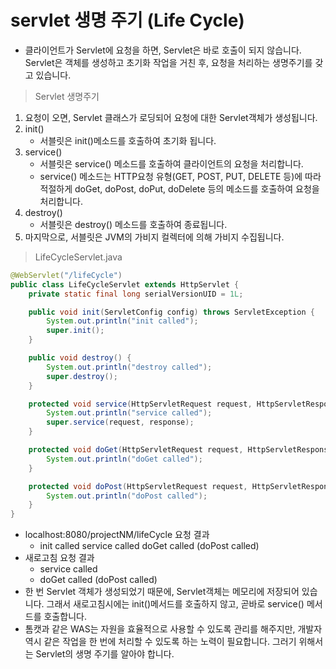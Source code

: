 # servlet 생명 주기 (Life Cycle)
- 클라이언트가 Servlet에 요청을 하면, Servlet은 바로 호출이 되지 않습니다.
Servlet은 객체를 생성하고 초기화 작업을 거친 후, 요청을 처리하는 생명주기를 갖고 있습니다.

> Servlet 생명주기
1. 요청이 오면, Servlet 클래스가 로딩되어 요청에 대한 Servlet객체가 생성됩니다.
2. init()
    - 서블릿은 init()메소드를 호출하여 초기화 됩니다.
3. service()
    - 서블릿은 service() 메소드를 호출하여 클라이언트의 요청을 처리합니다.
    - service() 메소드는 HTTP요청 유형(GET, POST, PUT, DELETE 등)에 따라 적절하게 doGet, doPost, doPut, doDelete 등의 메소드를 호출하여 요청을 처리합니다.
4. destroy()
    - 서블릿은 destroy() 메소드를 호출하여 종료됩니다.
5. 마지막으로, 서블릿은 JVM의 가비지 컬렉터에 의해 가비지 수집됩니다.

> LifeCycleServlet.java
~~~java
@WebServlet("/lifeCycle")
public class LifeCycleServlet extends HttpServlet {
    private static final long serialVersionUID = 1L;

    public void init(ServletConfig config) throws ServletException {
        System.out.println("init called");
        super.init();
    }

    public void destroy() {
        System.out.println("destroy called");
        super.destroy();
    }

    protected void service(HttpServletRequest request, HttpServletResponse response) throws ServletException, IOException {
        System.out.println("service called");
        super.service(request, response);
    }

    protected void doGet(HttpServletRequest request, HttpServletResponse response) throws ServletException, IOException {
        System.out.println("doGet called");
    }

    protected void doPost(HttpServletRequest request, HttpServletResponse response) throws ServletException, IOException {
        System.out.println("doPost called");
    }
}
~~~
- localhost:8080/projectNM/lifeCycle 요청 결과
    - init called
    service called
    doGet called (doPost called)
- 새로고침 요청 결과
    - service called
    - doGet called (doPost called)
- 한 번 Servlet 객체가 생성되었기 때문에, Servlet객체는 메모리에 저장되어 있습니다.
그래서 새로고침시에는 init()메서드를 호출하지 않고, 곧바로 service() 메서드를 호출합니다.
- 톰캣과 같은 WAS는 자원을 효율적으로 사용할 수 있도록 관리를 해주지만, 개발자 역시 같은 작업을 한 번에 처리할 수 있도록 하는 노력이 필요합니다.
그러기 위해서는 Servlet의 생명 주기를 알아야 합니다.